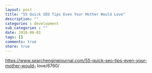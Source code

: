 ```yaml
---
layout: post
title: "55 Quick SEO Tips Even Your Mother Would Love"
description: ""
categories : development
sub_categories : ""
date: 2016-06-01
tags: []
comments: true
share: true
---
```


https://www.searchenginejournal.com/55-quick-seo-tips-even-your-mother-would-
love/6760/

